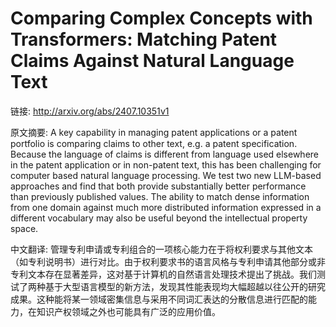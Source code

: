 # Comparing Complex Concepts with Transformers: Matching Patent Claims Against Natural Language Text

链接: http://arxiv.org/abs/2407.10351v1

原文摘要:
A key capability in managing patent applications or a patent portfolio is
comparing claims to other text, e.g. a patent specification. Because the
language of claims is different from language used elsewhere in the patent
application or in non-patent text, this has been challenging for computer based
natural language processing. We test two new LLM-based approaches and find that
both provide substantially better performance than previously published values.
The ability to match dense information from one domain against much more
distributed information expressed in a different vocabulary may also be useful
beyond the intellectual property space.

中文翻译:
管理专利申请或专利组合的一项核心能力在于将权利要求与其他文本（如专利说明书）进行对比。由于权利要求书的语言风格与专利申请其他部分或非专利文本存在显著差异，这对基于计算机的自然语言处理技术提出了挑战。我们测试了两种基于大型语言模型的新方法，发现其性能表现均大幅超越以往公开的研究成果。这种能将某一领域密集信息与采用不同词汇表达的分散信息进行匹配的能力，在知识产权领域之外也可能具有广泛的应用价值。
